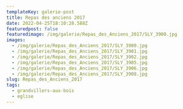 ```yaml
---
templateKey: galerie-post
title: Repas des anciens 2017
date: 2022-04-25T18:10:28.588Z
featuredpost: false
featuredimage: /img/galerie/Repas_des_Anciens_2017/SLY_3900.jpg
images:
  - /img/galerie/Repas_des_Anciens_2017/SLY_3900.jpg
  - /img/galerie/Repas_des_Anciens_2017/SLY_3901.jpg
  - /img/galerie/Repas_des_Anciens_2017/SLY_3902.jpg
  - /img/galerie/Repas_des_Anciens_2017/SLY_3905.jpg
  - /img/galerie/Repas_des_Anciens_2017/SLY_3906.jpg
  - /img/galerie/Repas_des_Anciens_2017/SLY_3908.jpg
slug: Repas_des_Anciens_2017
tags:
  - grandvillers-aux-bois
  - eglise
---
```

